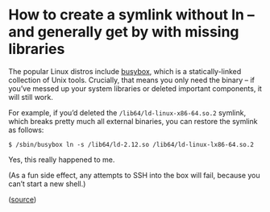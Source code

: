 # How to create a symlink without ln – and generally get by with missing libraries

The popular Linux distros include [busybox](https://busybox.net/downloads/BusyBox.html), which is a statically-linked collection of Unix tools. Crucially, that means you only need the binary – if you’ve messed up your system libraries or deleted important components, it will still work.

For example, if you’d deleted the `/lib64/ld-linux-x86-64.so.2` symlink, which breaks pretty much all external binaries, you can restore the symlink as follows:

```console
$ /sbin/busybox ln -s /lib64/ld-2.12.so /lib64/ld-linux-lx86-64.so.2
```

Yes, this really happened to me.

(As a fun side effect, any attempts to SSH into the box will fail, because you can’t start a new shell.)

([source](http://serverfault.com/a/594351/206273))